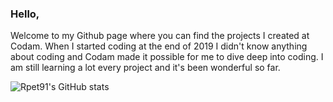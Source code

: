 ### Hello,

Welcome to my Github page where you can find the projects I created at Codam. When I started coding at the end of 2019 I didn't know anything about coding and Codam made it possible for me to dive deep into coding. I am still learning a lot every project and it's been wonderful so far.

![Rpet91's GitHub stats](https://github-readme-stats.vercel.app/api?username=rpet91&theme=vision-friendly-dark&show_icons=true)

<!--
**rpet91/rpet91** is a ✨ _special_ ✨ repository because its `README.md` (this file) appears on your GitHub profile.

Here are some ideas to get you started:

- 🔭 I’m currently working on ...
- 🌱 I’m currently learning ...
- 👯 I’m looking to collaborate on ...
- 🤔 I’m looking for help with ...
- 💬 Ask me about ...
- 📫 How to reach me: ...
- 😄 Pronouns: ...
- ⚡ Fun fact: ...
-->
